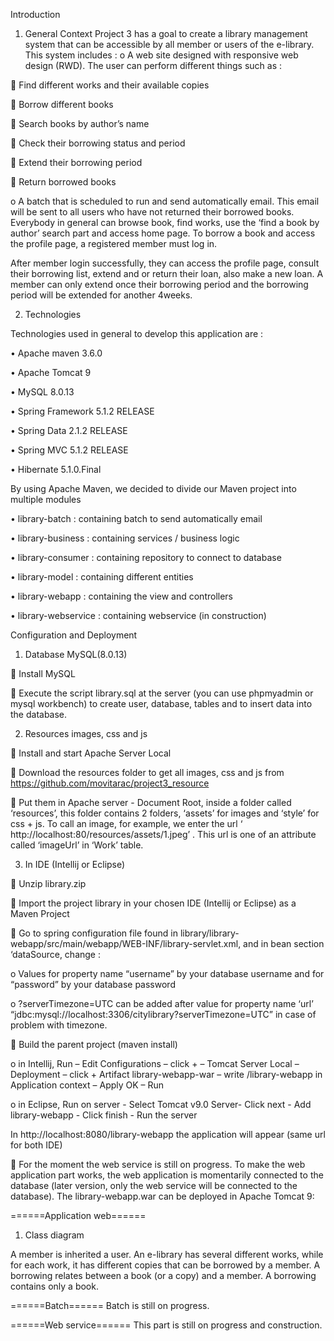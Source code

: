 Introduction
1.    General Context
Project 3 has a goal to create a library management system that can be accessible by all member or users of the e-library. This system includes :
o    A web site designed with responsive web design (RWD). The user can perform different things such as :

    Find different works and their available copies

    Borrow different books

    Search books by author’s name

    Check their borrowing status and period

    Extend their borrowing period

    Return borrowed books


o    A batch that is scheduled to run and send automatically email. This email will be sent to all users who have not returned their borrowed books. Everybody in general can browse book, find works, use the ‘find a book by author’ search part and access home page. 
To borrow a book and access the profile page, a registered member must log in.

After member login successfully, they can access the profile page, consult their borrowing list, extend and or return their loan, also make a new loan.
A member can only extend once their borrowing period and the borrowing period will be extended for another 4weeks. 

2.    Technologies

Technologies used in general to develop this application are :

•    Apache maven 3.6.0

•    Apache Tomcat 9

•    MySQL 8.0.13

•    Spring Framework 5.1.2 RELEASE

•    Spring Data 2.1.2 RELEASE

•    Spring MVC 5.1.2 RELEASE

•    Hibernate 5.1.0.Final


By using Apache Maven, we decided to divide our Maven project into multiple modules

•    library-batch        : containing batch to send automatically email

•    library-business    : containing services / business logic

•    library-consumer    : containing repository to connect to database

•    library-model        : containing different entities

•    library-webapp        : containing the view and controllers

•    library-webservice    : containing webservice (in construction)


Configuration and Deployment

1.    Database MySQL(8.0.13)


	 Install MySQL


   Execute the script library.sql at the server (you can use phpmyadmin or mysql workbench) to create user, database, tables and to insert data into the database.


2.    Resources images, css and js


    Install and start Apache Server Local


    Download  the resources folder to get all images, css and js from https://github.com/movitarac/project3_resource   


    Put them in Apache server - Document Root, inside a folder called ‘resources’, this folder contains  2 folders, ‘assets’ for images and ‘style’ for css + js. To call an image, for example, we enter the url ‘ http://localhost:80/resources/assets/1.jpeg’ . This url is one of an attribute called ‘imageUrl’ in ‘Work’ table.



3.    In IDE (Intellij or Eclipse)

   Unzip library.zip 


   Import the project library in your chosen IDE (Intellij or Eclipse) as a Maven Project


   Go to spring configuration file found in library/library-webapp/src/main/webapp/WEB-INF/library-servlet.xml,  and in bean section ‘dataSource, change :

o     Values for property name “username” by your database username and for “password” by your database password

o    ?serverTimezone=UTC can be added after value for property name ‘url’
“jdbc:mysql://localhost:3306/citylibrary?serverTimezone=UTC” in case of problem with timezone.

   Build the parent project (maven install)

o    in Intellij, 
Run – Edit Configurations – click + – Tomcat Server Local – Deployment – click + Artifact library-webapp-war – write /library-webapp in Application context – Apply OK – Run


o    in Eclipse, 
Run on server - Select Tomcat v9.0 Server- Click next - Add library-webapp - Click finish - Run the server


In http://localhost:8080/library-webapp the application will appear (same url for both IDE)



    For the moment the web service is still on progress. To make the web application part works, the web application is momentarily connected to the database (later version, only the web service will be connected to the database). The library-webapp.war can be deployed in Apache Tomcat 9:



======Application web======
1.    Class diagram

A member is inherited a user. An e-library has several different works, while for each work, it has different copies that can be borrowed by a member. A borrowing relates between a book (or a copy) and a member. A borrowing contains only a book.

======Batch======
Batch is still on progress.

======Web service======
This part is still on progress and construction.
